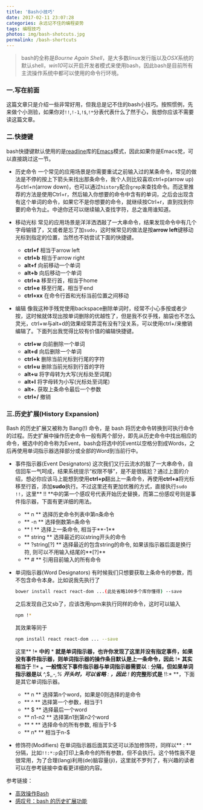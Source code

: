 ```yaml
---
title: 'Bash小技巧'
date: 2017-02-11 23:07:28
categories: 永远记不住的编程姿势
tags: 编程技巧
photos: img/bash-shotcuts.jpg
permalink: /bash-shortcuts
---
```


> bash的全称是*Bourne Again Shell*，是大多数*linux*发行版以及*OSX*系统的默认shell，*win10*可以开启开发者模式来使用bash，因此bash是目前所有主流操作系统中都可以使用的命令行环境。

### 一.写在前面
这篇文章只是介绍一些非常好用，但我总是记不住的bash小技巧。按照惯例，先来做个小测验，如果你对`!!`,`!-1`,`!$`,`!*`分表代表什么了然于心，我想你应该不需要读这篇文章。

<!-- more -->

### 二.快捷键
bash快捷键默认使用的是[readline](http://cnswww.cns.cwru.edu/php/chet/readline/rltop.html)库的[Emacs](https://zh.wikipedia.org/wiki/Emacs)模式，因此如果你是Emacs党，可以直接跳过这一节。
- 历史命令
	一个常见的应用场景是你需要重试之前输入过的某条命令，常见的做法是不停的按上下箭头来找出那条命令，我个人则比较喜欢ctrl+p(arrow up)与ctrl+n(arrow down)，也可以通过`history`配合`grep`来查找命令。而这里推荐的方法是使用Ctrl+r，然后输入你想要的命令中含有的单词，之后会出现含有这个单词的命令，如果它不是你想要的命令，就继续按Ctrl+r，直到找到你要的命令为止。中途你还可以继续输入查找字符，总之谁用谁知道。

- 移动光标
	常见的应用场景是洋洋洒洒敲了一大串命令，结果发现命令中有几个字母输错了，又或者是忘了加`sudo`，这时候常见的做法是按**arrow left**键移动光标到指定的位置，当然也不妨尝试下面的快捷键。
    - **ctrl+f** 相当于arrow left
    - **ctrl+b** 相当于arrow right
    - **alt+f** 向前移动一个单词
    - **alt+b** 向后移动一个单词
    - **ctrl+a** 移至行首，相当于home
    - **ctrl+e** 移至行尾，相当于end
    - **ctrl+xx** 在命令行首和光标当前位置之间移动


- 编辑
	像我这种手残党使用backspace删除单词时，经常不小心多按或者少按，这时候就体现出按单词删除的优越性了，但是我不仅手残，脑袋也不怎么灵光，ctrl+w与alt+d的效果经常弄混有没有?没关系，可以使用ctrl+/来撤销编辑了。下面列出我觉得比较有价值的编辑快捷键。
	- **ctrl+w** 向前删除一个单词
	- **alt+d** 向后删除一个单词
	- **ctrl+k** 删除当前光标到行尾的字符
	- **ctrl+u** 删除当前光标到行首的字符
	- **alt+u** 将字母转为大写(光标处至词尾)
	- **alt+l** 将字母转为小写(光标处至词尾)
	- **alt+.** 获取上条命令最后一个参数
	- **ctrl+/** 撤销

### 三.历史扩展(History Expansion)
Bash 的历史扩展又被称为 Bang(!) 命令，是 bash 将历史命令转换到可执行命令的过程。历史扩展中操作历史命令一般有两个部分，即先从历史命令中找出相应的命令，被选中的命令称为Event，bash会将选中的Event以空格分割成Words，之后再使用单词指示器选择部分或全部的Word到当前行中。
- 事件指示器(Event Designators)
    这次我们又行云流水的敲了一大串命令，自信回车一气呵成，结果系统提示“权限不够”，是不是很尴尬？通过上面的介绍，想必你应该马上能想到使用**ctrl+p**翻出上一条命令，再使用**ctrl+a**将光标移至行首，添加**sudo**执行。不过这里还有更加优雅的方式，直接执行`sudo !!`，这里** !! **中的第一个感叹号代表开始历史替换，而第二份感叹号则是事件指示器，下面有更详细的用法。
    - ** n ** 选择历史命令列表中第n条命令
    - ** -n ** 选择倒数第n条命令
    - ** ! ** 选择上一条命令, 相当于**-1**
    - ** string ** 选择最近的以string开头的命令
    - ** ?string[?] ** 选择最近的包含string的命令, 如果该指示器后面是换行符, 则可以不用输入结尾的**[?]**
    - ** # ** 引用目前输入的所有命令


- 单词指示器(Word Designators)
	有时候我们只想要获取上条命令的参数，而不包含命令本身。比如说我先执行了
    ```bash
    bower install react react-dom ...(此处省略100多个库你懂得) --save
    ```
    之后发现自己又sb了，应该改用npm来执行同样的命令，这时可以输入
    ```bash
    npm !*
    ```
    其效果等同于
    ```bash
    npm install react react-dom ... --save
    ```
    这里** !* **中的** * **就是单词指示器，也许你发现了这里并没有指定事件，如果没有事件指示器，则单词指示器的操作条目默认是上一条命令，因此** !* **其实相当于** !!* **。一般情况下事件指示器与单词指示器需要以** : **分隔，但如果单词指示器是以** ^,$,*,-,% **开头时，可以省略** : **，因此** !* **的完整形式是** !!:* **，下面是其它单词指示器。
	- ** n ** 选择第n个word，如果是0则选择的是命令
	- ** ^ ** 选择第一个参数，相当于1
	- ** $ ** 选择最后一个word
	- ** n1-n2 ** 选择第n1到第n2个word
	- ** * ** 选择命令的所有参数, 相当于1-$
	- ** n* ** 相当于n-$


- 修饰符(Modifiers)
	在单词指示器后面其实还可以添加修饰符，同样以** : **分隔，比如`!!:*:p`会打印上条命令的所有参数，但不会执行。这个特性我不是很常用，为了合理(lang)利用(de)脑容量(ji)，这里就不罗列了，有兴趣的读者可以在参考链接中查看更详细的内容。

参考链接：
- [高效操作Bash](http://ahei.info/bash.htm)
- [感叹号：bash 的历史扩展功能](https://linux.cn/article-5658-1.html)